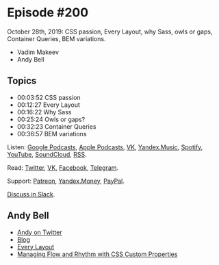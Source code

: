 # Episode #200

October 28th, 2019: CSS passion, Every Layout, why Sass, owls or gaps, Container Queries, BEM variations.

- Vadim Makeev
- Andy Bell

## Topics

- 00:03:52 CSS passion
- 00:12:27 Every Layout
- 00:16:22 Why Sass
- 00:25:24 Owls or gaps?
- 00:32:23 Container Queries
- 00:36:57 BEM variations

Listen: [Google Podcasts](https://podcasts.google.com/?feed=aHR0cHM6Ly93ZWItc3RhbmRhcmRzLnJ1L3BvZGNhc3QvZmVlZC8), [Apple Podcasts](https://podcasts.apple.com/podcast/id1080500016), [VK](https://vk.com/podcasts-32017543), [Yandex.Music](https://music.yandex.ru/album/6245956), [Spotify](https://open.spotify.com/show/3rzAcADjpBpXt73L0epTjV), [YouTube](https://www.youtube.com/playlist?list=PLMBnwIwFEFHcwuevhsNXkFTcadeX5R1Go), [SoundCloud](https://soundcloud.com/web-standards), [RSS](https://web-standards.ru/podcast/feed/).

Read: [Twitter](https://twitter.com/webstandards_ru), [VK](https://vk.com/webstandards_ru), [Facebook](https://www.facebook.com/webstandardsru), [Telegram](https://t.me/webstandards_ru).

Support: [Patreon](https://www.patreon.com/webstandards_ru), [Yandex.Money](https://money.yandex.ru/to/41001119329753), [PayPal](https://www.paypal.me/pepelsbey).

[Discuss in Slack](http://slack.web-standards.ru/).

## Andy Bell

- [Andy on Twitter](https://twitter.com/hankchizljaw)
- [Blog](https://hankchizljaw.com/)
- [Every Layout](https://every-layout.dev/)
- [Managing Flow and Rhythm with CSS Custom Properties](https://24ways.org/2018/managing-flow-and-rhythm-with-css-custom-properties/)
